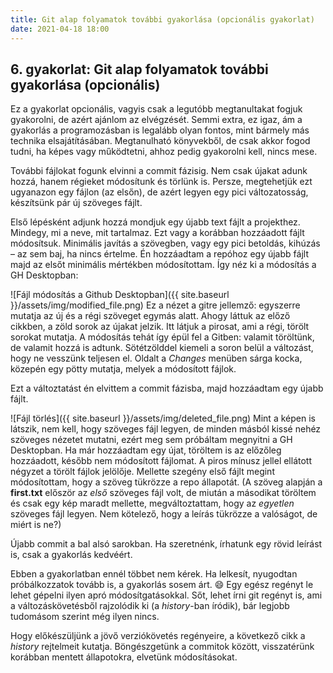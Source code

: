 ```yaml
---
title: Git alap folyamatok további gyakorlása (opcionális gyakorlat)
date: 2021-04-18 18:00
---
```


## 6. gyakorlat: Git alap folyamatok további gyakorlása (opcionális)

Ez a gyakorlat opcionális, vagyis csak a legutóbb megtanultakat fogjuk gyakorolni, de azért ajánlom az elvégzését. Semmi extra, ez igaz, ám a gyakorlás a programozásban is legalább olyan fontos, mint bármely más technika elsajátításában. Megtanulható könyvekből, de csak akkor fogod tudni, ha képes vagy működtetni, ahhoz pedig gyakorolni kell, nincs mese.

További fájlokat fogunk elvinni a commit fázisig. Nem csak újakat adunk hozzá, hanem régieket módosítunk és törlünk is. Persze, megtehetjük ezt ugyanazon egy fájlon (az elsőn), de azért legyen egy pici változatosság, készítsünk pár új szöveges fájlt.

Első lépésként adjunk hozzá mondjuk egy újabb text fájlt a projekthez. Mindegy, mi a neve, mit tartalmaz. Ezt vagy a korábban hozzáadott fájlt módosítsuk. Minimális javítás a szövegben, vagy egy pici betoldás, kihúzás &ndash; az sem baj, ha nincs értelme. Én hozzáadtam a repóhoz egy újabb fájlt majd az elsőt minimális mértékben módosítottam. Így néz ki a módosítás a GH Desktopban:

![Fájl módosítás a Github Desktopban]({{ site.baseurl }}/assets/img/modified_file.png)
Ez a nézet a gitre jellemző: egyszerre mutatja az új és a régi szöveget egymás alatt. Ahogy láttuk az előző <!-- link az előzőre --> cikkben, a zöld sorok az újakat jelzik. Itt látjuk a pirosat, ami a régi, törölt sorokat mutatja. A módosítás tehát így épül fel a Gitben: valamit töröltünk, de valamit hozzá is adtunk. Sötétzölddel kiemeli a soron belül a változást, hogy ne vesszünk teljesen el. Oldalt a *Changes* menüben sárga kocka, közepén egy pötty mutatja, melyek a módosított fájlok.

Ezt a változtatást én elvittem a commit fázisba, majd hozzáadtam egy újabb fájlt.

![Fájl törlés]({{ site.baseurl }}/assets/img/deleted_file.png)
Mint a képen is látszik, nem kell, hogy szöveges fájl legyen, de minden másból kissé nehéz szöveges nézetet mutatni, ezért meg sem próbáltam megnyitni a GH Desktopban. Ha már hozzáadtam egy újat, töröltem is az előzőleg hozzáadott, később nem módosított fájlomat. A piros mínusz jellel ellátott négyzet a törölt fájlok jelölője. Mellette szegény első fájlt megint módosítottam, hogy a szöveg tükrözze a repo állapotát. (A szöveg alapján a **first.txt** először az *első* szöveges fájl volt, de miután a másodikat töröltem és csak egy kép maradt mellette, megváltoztattam, hogy az *egyetlen* szöveges fájl legyen. Nem kötelező, hogy a leírás tükrözze a valóságot, de miért is ne?)

Újabb commit a bal alsó sarokban. Ha szeretnénk, írhatunk egy rövid leírást is, csak a gyakorlás kedvéért.

Ebben a gyakorlatban ennél többet nem kérek. Ha lelkesít, nyugodtan próbálkozzatok tovább is, a gyakorlás sosem árt. :smile: Egy egész regényt le lehet gépelni ilyen apró módosítgatásokkal. Sőt, lehet írni git regényt is, ami a változáskövetésből rajzolódik ki (a *history*-ban íródik), bár legjobb tudomásom szerint még ilyen nincs.

Hogy előkészüljünk a jövő verziókövetés regényeire, a következő cikk <!-- link a 7-re --> a *history* rejtelmeit kutatja. Böngészgetünk a commitok között, visszatérünk korábban mentett állapotokra, elvetünk módosításokat.